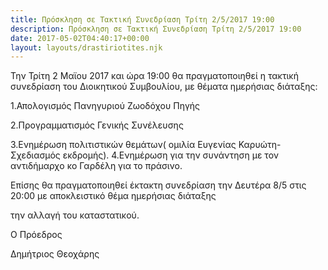 ```yaml
---
title: Πρόσκληση σε Τακτική Συνεδρίαση Τρίτη 2/5/2017 19:00
description: Πρόσκληση σε Τακτική Συνεδρίαση Τρίτη 2/5/2017 19:00
date: 2017-05-02T04:40:17+00:00
layout: layouts/drastiriotites.njk
---
```


<!-- excerpt -->
Την Τρίτη 2 Μαϊου 2017 και ώρα 19:00 θα πραγματοποιηθεί η τακτική συνεδρίαση του Διοικητικού Συμβουλίου, με θέματα ημερήσιας διάταξης:

1.Απολογισμός Πανηγυριού Ζωοδόχου Πηγής 

2.Προγραμματισμός Γενικής Συνέλευσης

3.Ενημέρωση πολιτιστικών θεμάτων( ομιλία Ευγενίας Καρυώτη- Σχεδιασμός εκδρομής). 4.Ενημέρωση για την συνάντηση με τον αντιδήμαρχο κο Γαρδέλη για το πράσινο.

 

 

Επίσης θα πραγματοποιηθεί έκτακτη συνεδρίαση την Δευτέρα 8/5 στις 20:00 με αποκλειστικό θέμα ημερήσιας διάταξης 

την αλλαγή του καταστατικού.

 

 

Ο Πρόεδρος

Δημήτριος Θεοχάρης
